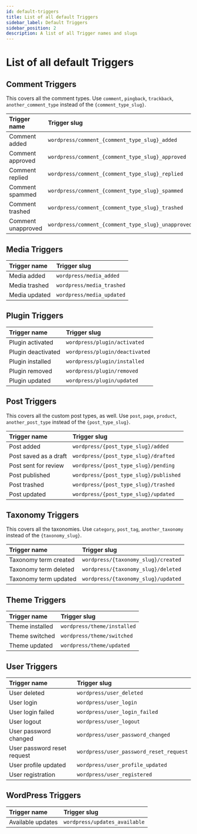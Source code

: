 ```yaml
---
id: default-triggers
title: List of all default Triggers
sidebar_label: Default Triggers
sidebar_position: 2
description: A list of all Trigger names and slugs
---
```


# List of all default Triggers

## Comment Triggers

This covers all the comment types. Use `comment`, `pingback`, `trackback`, `another_comment_type` instead of the `{comment_type_slug}`.

| Trigger name | Trigger slug |
| :--- | :--- |
| Comment added | `wordpress/comment_{comment_type_slug}_added` |
| Comment approved | `wordpress/comment_{comment_type_slug}_approved` |
| Comment replied | `wordpress/comment_{comment_type_slug}_replied` |
| Comment spammed | `wordpress/comment_{comment_type_slug}_spammed` |
| Comment trashed | `wordpress/comment_{comment_type_slug}_trashed` |
| Comment unapproved | `wordpress/comment_{comment_type_slug}_unapproved` |

## Media Triggers

| Trigger name | Trigger slug |
| :--- | :--- |
| Media added | `wordpress/media_added` |
| Media trashed | `wordpress/media_trashed` |
| Media updated | `wordpress/media_updated` |

## Plugin Triggers

| Trigger name | Trigger slug |
| :--- | :--- |
| Plugin activated | `wordpress/plugin/activated` |
| Plugin deactivated | `wordpress/plugin/deactivated` |
| Plugin installed | `wordpress/plugin/installed` |
| Plugin removed | `wordpress/plugin/removed` |
| Plugin updated | `wordpress/plugin/updated` |

## Post Triggers

This covers all the custom post types, as well. Use `post`, `page`, `product`, `another_post_type` instead of the `{post_type_slug}`.

| Trigger name | Trigger slug |
| :--- | :--- |
| Post added | `wordpress/{post_type_slug}/added` |
| Post saved as a draft | `wordpress/{post_type_slug}/drafted` |
| Post sent for review | `wordpress/{post_type_slug}/pending` |
| Post published | `wordpress/{post_type_slug}/published` |
| Post trashed | `wordpress/{post_type_slug}/trashed` |
| Post updated | `wordpress/{post_type_slug}/updated` |

## Taxonomy Triggers

This covers all the taxonomies. Use `category`, `post_tag`, `another_taxonomy` instead of the `{taxonomy_slug}`.

| Trigger name | Trigger slug |
| :--- | :--- |
| Taxonomy term created | `wordpress/{taxonomy_slug}/created` |
| Taxonomy term deleted | `wordpress/{taxonomy_slug}/deleted` |
| Taxonomy term updated | `wordpress/{taxonomy_slug}/updated` |

## Theme Triggers

| Trigger name | Trigger slug |
| :--- | :--- |
| Theme installed | `wordpress/theme/installed` |
| Theme switched | `wordpress/theme/switched` |
| Theme updated | `wordpress/theme/updated` |

## User Triggers

| Trigger name | Trigger slug |
| :--- | :--- |
| User deleted | `wordpress/user_deleted` |
| User login | `wordpress/user_login` |
| User login failed | `wordpress/user_login_failed` |
| User logout | `wordpress/user_logout` |
| User password changed | `wordpress/user_password_changed` |
| User password reset request | `wordpress/user_password_reset_request` |
| User profile updated | `wordpress/user_profile_updated` |
| User registration | `wordpress/user_registered` |

## WordPress Triggers

| Trigger name | Trigger slug |
| :--- | :--- |
| Available updates | `wordpress/updates_available` |

